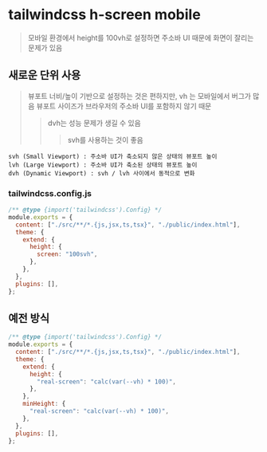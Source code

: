 # tailwindcss h-screen mobile

> 모바일 환경에서 height를 100vh로 설정하면 주소바 UI 때문에 화면이 잘리는 문제가 있음

## 새로운 단위 사용

> 뷰포트 너비/높이 기반으로 설정하는 것은 편하지만, vh 는 모바일에서 버그가 많음
> 뷰포트 사이즈가 브라우저의 주소바 UI를 포함하지 않기 때문
>
> > dvh는 성능 문제가 생길 수 있음
> >
> > > svh를 사용하는 것이 좋음

```
svh (Small Viewport) : 주소바 UI가 축소되지 않은 상태의 뷰포트 높이
lvh (Large Viewport) : 주소바 UI가 축소된 상태의 뷰포트 높이
dvh (Dynamic Viewport) : svh / lvh 사이에서 동적으로 변화
```

### tailwindcss.config.js

```js
/** @type {import('tailwindcss').Config} */
module.exports = {
  content: ["./src/**/*.{js,jsx,ts,tsx}", "./public/index.html"],
  theme: {
    extend: {
      height: {
        screen: "100svh",
      },
    },
  },
  plugins: [],
};
```

## 예전 방식

```js
/** @type {import('tailwindcss').Config} */
module.exports = {
  content: ["./src/**/*.{js,jsx,ts,tsx}", "./public/index.html"],
  theme: {
    extend: {
      height: {
        "real-screen": "calc(var(--vh) * 100)",
      },
    },
    minHeight: {
      "real-screen": "calc(var(--vh) * 100)",
    },
  },
  plugins: [],
};
```
